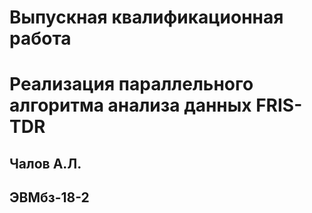# Выпускная квалификационная работа
# Реализация параллельного алгоритма анализа данных FRIS-TDR

## Чалов А.Л.
## ЭВМбз-18-2

